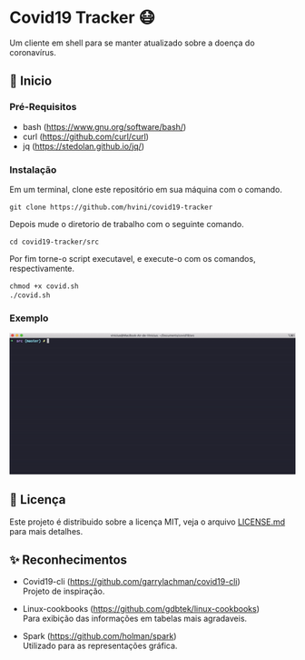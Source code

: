 # Covid19 Tracker :mask:
Um cliente em shell para se manter atualizado sobre a doença do coronavírus.

## :mount_fuji: Inicio
### Pré-Requisitos
- bash (https://www.gnu.org/software/bash/)
- curl (https://github.com/curl/curl)
- jq (https://stedolan.github.io/jq/)

### Instalação
Em um terminal, clone este repositório em sua máquina com o comando.
```
git clone https://github.com/hvini/covid19-tracker
```

Depois mude o diretorio de trabalho com o seguinte comando.
```
cd covid19-tracker/src
```

Por fim torne-o script executavel, e execute-o com os comandos, respectivamente.
```
chmod +x covid.sh
./covid.sh
```

### Exemplo
![](images/help.gif)

## :book: Licença
Este projeto é distribuido sobre a licença MIT, veja o arquivo [LICENSE.md](LICENSE.md) para mais detalhes.

## :sparkles: Reconhecimentos
- Covid19-cli (https://github.com/garrylachman/covid19-cli)  
Projeto de inspiração.

- Linux-cookbooks (https://github.com/gdbtek/linux-cookbooks)  
Para exibição das informações em tabelas mais agradaveis.

- Spark (https://github.com/holman/spark)  
Utilizado para as representações gráfica.